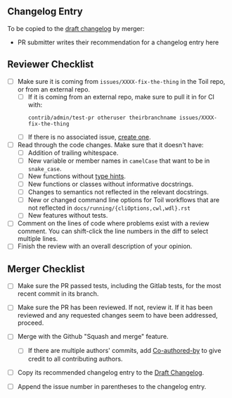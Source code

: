 ## Changelog Entry
To be copied to the [draft changelog](https://github.com/DataBiosphere/toil/wiki/Draft-Changelog) by merger:

 * PR submitter writes their recommendation for a changelog entry here

## Reviewer Checklist

<!-- To be kept in sync with docs/contributing/checklists.rst -->

 * [ ] Make sure it is coming from `issues/XXXX-fix-the-thing` in the Toil repo, or from an external repo.
    * [ ] If it is coming from an external repo, make sure to pull it in for CI with:
        ```
        contrib/admin/test-pr otheruser theirbranchname issues/XXXX-fix-the-thing
        ```
    * [ ] If there is no associated issue, [create one](https://github.com/DataBiosphere/toil/issues/new).
* [ ] Read through the code changes. Make sure that it doesn't have:
    * [ ] Addition of trailing whitespace.
    * [ ] New variable or member names in `camelCase` that want to be in `snake_case`.
    * [ ] New functions without [type hints](https://docs.python.org/3/library/typing.html).
    * [ ] New functions or classes without informative docstrings.
    * [ ] Changes to semantics not reflected in the relevant docstrings.
    * [ ] New or changed command line options for Toil workflows that are not reflected in `docs/running/{cliOptions,cwl,wdl}.rst` 
    * [ ] New features without tests.
* [ ] Comment on the lines of code where problems exist with a review comment. You can shift-click the line numbers in the diff to select multiple lines.
* [ ] Finish the review with an overall description of your opinion.

## Merger Checklist

<!-- To be kept in sync with docs/contributing/checklists.rst -->

* [ ] Make sure the PR passed tests, including the Gitlab tests, for the most recent commit in its branch.
* [ ] Make sure the PR has been reviewed. If not, review it. If it has been reviewed and any requested changes seem to have been addressed, proceed.
* [ ] Merge with the Github "Squash and merge" feature.
    * [ ] If there are multiple authors' commits, add [Co-authored-by](https://github.blog/2018-01-29-commit-together-with-co-authors/) to give credit to all contributing authors.
* [ ] Copy its recommended changelog entry to the [Draft Changelog](https://github.com/DataBiosphere/toil/wiki/Draft-Changelog).
* [ ] Append the issue number in parentheses to the changelog entry.

